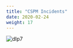 ```yaml
---
title: "CSPM Incidents"
date: 2020-02-24
weight: 17
---
```


![dlp7](/images/mvcscan/cspm_incident01.png?classes=border,shadow)